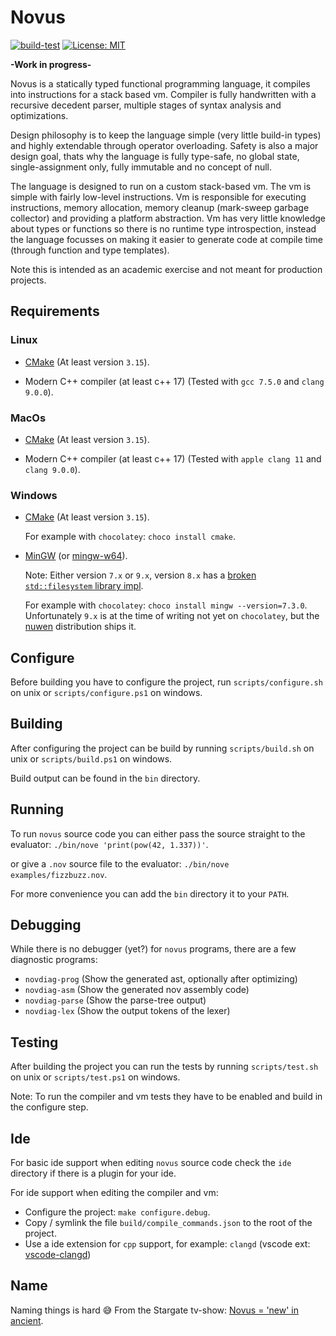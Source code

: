 # Novus

[![build-test](https://img.shields.io/github/workflow/status/bastianblokland/novus/build-test/master)](https://github.com/BastianBlokland/novus/actions?query=workflow%3Abuild-test)
[![License: MIT](https://img.shields.io/badge/License-MIT-blue.svg)](LICENSE)

**-Work in progress-**

Novus is a statically typed functional programming language, it compiles into instructions for a
stack based vm. Compiler is fully handwritten with a recursive decedent parser, multiple stages
of syntax analysis and optimizations.

Design philosophy is to keep the language simple (very little build-in types) and highly extendable
through operator overloading. Safety is also a major design goal, thats why the language is fully
type-safe, no global state, single-assignment only, fully immutable and no concept of null.

The language is designed to run on a custom stack-based vm. The vm is simple with fairly low-level
instructions. Vm is responsible for executing instructions, memory allocation, memory cleanup
(mark-sweep garbage collector) and providing a platform abstraction. Vm has very little
knowledge about types or functions so there is no runtime type introspection, instead the language
focusses on making it easier to generate code at compile time (through function and type templates).

Note this is intended as an academic exercise and not meant for production projects.

## Requirements

### Linux

* [CMake](https://cmake.org/) (At least version `3.15`).

* Modern C++ compiler (at least c++ 17) (Tested with `gcc 7.5.0` and `clang 9.0.0`).

### MacOs

* [CMake](https://cmake.org/) (At least version `3.15`).

* Modern C++ compiler (at least c++ 17) (Tested with `apple clang 11` and `clang 9.0.0`).

### Windows

* [CMake](https://cmake.org/) (At least version `3.15`).

  For example with `chocolatey`: `choco install cmake`.

* [MinGW](http://www.mingw.org/) (or [mingw-w64](http://mingw-w64.org/)).

  Note: Either version `7.x` or `9.x`, version `8.x` has a
[broken `std::filesystem` library impl](https://sourceforge.net/p/mingw-w64/bugs/737/).

  For example with `chocolatey`: `choco install mingw --version=7.3.0`. Unfortunately `9.x` is at
  the time of writing not yet on `chocolatey`, but the [nuwen](https://nuwen.net/mingw.html)
  distribution ships it.

## Configure

Before building you have to configure the project, run `scripts/configure.sh` on unix or
`scripts/configure.ps1` on windows.

## Building

After configuring the project can be build by running `scripts/build.sh` on unix or
`scripts/build.ps1` on windows.

Build output can be found in the `bin` directory.

## Running

To run `novus` source code you can either pass the source straight to the evaluator:
`./bin/nove 'print(pow(42, 1.337))'`.

or give a `.nov` source file to the evaluator:
`./bin/nove examples/fizzbuzz.nov`.

For more convenience you can add the `bin` directory it to your `PATH`.

## Debugging

While there is no debugger (yet?) for `novus` programs, there are a few diagnostic programs:
* `novdiag-prog` (Show the generated ast, optionally after optimizing)
* `novdiag-asm` (Show the generated nov assembly code)
* `novdiag-parse` (Show the parse-tree output)
* `novdiag-lex` (Show the output tokens of the lexer)

## Testing

After building the project you can run the tests by running `scripts/test.sh` on unix or
`scripts/test.ps1` on windows.

Note: To run the compiler and vm tests they have to be enabled and build in the configure step.

## Ide

For basic ide support when editing `novus` source code check the `ide` directory if there is a
plugin for your ide.

For ide support when editing the compiler and vm:
* Configure the project: `make configure.debug`.
* Copy / symlink the file `build/compile_commands.json` to the root of the project.
* Use a ide extension for `cpp` support, for example: `clangd` (vscode ext: [vscode-clangd](https://marketplace.visualstudio.com/items?itemName=llvm-vs-code-extensions.vscode-clangd))

## Name

Naming things is hard 😅 From the Stargate tv-show: [Novus = 'new' in ancient](https://stargate.fandom.com/wiki/Novus).
